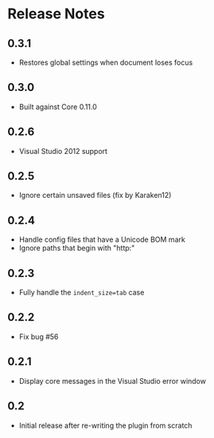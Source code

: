 # Release Notes

## 0.3.1

* Restores global settings when document loses focus

## 0.3.0

* Built against Core 0.11.0

## 0.2.6

* Visual Studio 2012 support

## 0.2.5

* Ignore certain unsaved files (fix by Karaken12)

## 0.2.4

* Handle config files that have a Unicode BOM mark
* Ignore paths that begin with "http:"

## 0.2.3

* Fully handle the `indent_size=tab` case

## 0.2.2

* Fix bug #56

## 0.2.1

* Display core messages in the Visual Studio error window

## 0.2

* Initial release after re-writing the plugin from scratch
